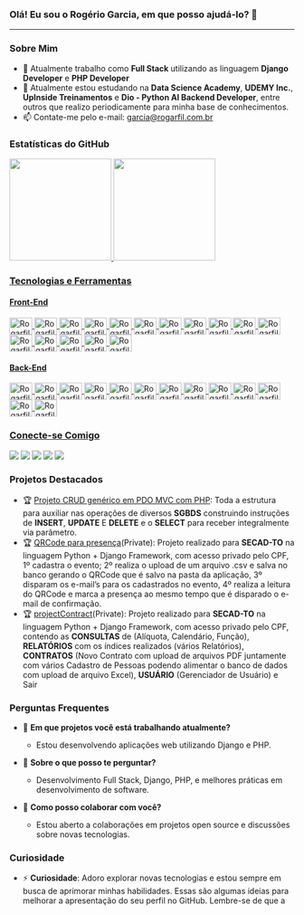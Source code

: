 ### Olá! Eu sou o Rogério Garcia, em que posso ajudá-lo?  👋

<!--
**rogarfil/rogarfil** is a ✨ _special_ ✨ repository because its `README.md` (this file) appears on your GitHub profile.

Here are some ideas to get you started:

- 🔭 I’m currently working on ...
- 🌱 I’m currently learning ...
- 👯 I’m looking to collaborate on ...
- 🤔 I’m looking for help with ...
- 💬 Ask me about ...
- 📫 How to reach me: ...
- 😄 Pronouns: ...
- ⚡ Fun fact: ...
-->
<hr>

### Sobre Mim
- 🔭 Atualmente trabalho como <b>Full Stack</b> utilizando as linguagem <b>Django Developer</b> e <b>PHP Developer</b>
- 🌱 Atualmente estou estudando na <b>Data Science Academy</b>, <b>UDEMY Inc.</b>, <b>UpInside Treinamentos</b> e <b>Dio - Python AI Backend Developer</b>, entre outros que realizo periodicamente para minha base de conhecimentos.
- 📫 Contate-me pelo e-mail: garcia@rogarfil.com.br

### Estatísticas do GitHub
<div>
  <a href="https://www.rogarfil.com.br" target="_blank">
  <img height="180em" src="https://github-readme-stats.vercel.app/api?username=rogarfil&show_icons=true&theme=tokyonight&include_all_commits=true&count_private=true"/>
  <img height="180em" src="https://github-readme-stats.vercel.app/api/top-langs/?username=rogarfil&layout=compact&langs_count=16&theme=tokyonight"/>
</div>
    
### Tecnologias e Ferramentas
<div style="display: inline_block">
  <h4>Front-End</h4>
  <img align="center" alt="Rogarfil-Apache" height="30" width="40" src="https://cdn.jsdelivr.net/gh/devicons/devicon/icons/html5/html5-original.svg" />
  <img align="center" alt="Rogarfil-CSS3" height="30" width="40" src="https://cdn.jsdelivr.net/gh/devicons/devicon/icons/css3/css3-original.svg" />
  <img align="center" alt="Rogarfil-CSS3" height="30" width="40" src="https://cdn.jsdelivr.net/gh/devicons/devicon/icons/sass/sass-original.svg" />
  <img align="center" alt="Rogarfil-Chrome" height="30" width="40" src="https://cdn.jsdelivr.net/gh/devicons/devicon/icons/javascript/javascript-original.svg" />
  <img align="center" alt="Rogarfil-Chrome" height="30" width="40" src="https://cdn.jsdelivr.net/gh/devicons/devicon/icons/react/react-original.svg" />
  <img align="center" alt="Rogarfil-Composer" height="30" width="40" src="https://cdn.jsdelivr.net/gh/devicons/devicon/icons/vuejs/vuejs-original.svg" />
  <img align="center" alt="Rogarfil-DJango" height="30" width="40" src="https://cdn.jsdelivr.net/gh/devicons/devicon/icons/nodejs/nodejs-original.svg" />
  <img align="center" alt="Rogarfil-DJango" height="30" width="40" src="https://cdn.jsdelivr.net/gh/devicons/devicon@latest/icons/nextjs/nextjs-original.svg" />
  <img align="center" alt="Rogarfil-Docker" height="30" width="40" src="https://cdn.jsdelivr.net/gh/devicons/devicon/icons/jquery/jquery-original.svg" />
  <img align="center" alt="Rogarfil-Bootstrap" height="30" width="40" src="https://cdn.jsdelivr.net/gh/devicons/devicon/icons/bootstrap/bootstrap-original.svg" />
  <img align="center" alt="Rogarfil-Docker" height="30" width="40" src="https://cdn.jsdelivr.net/gh/devicons/devicon/icons/git/git-original.svg" />
  <img align="center" alt="Rogarfil-Chrome" height="30" width="40" src="https://cdn.jsdelivr.net/gh/devicons/devicon/icons/chrome/chrome-original.svg" />
  <img align="center" alt="Rogarfil-Chrome" height="30" width="40" src="https://cdn.jsdelivr.net/gh/devicons/devicon/icons/firefox/firefox-original.svg" />
  <img align="center" alt="Rogarfil-Chrome" height="30" width="40" src="https://cdn.jsdelivr.net/gh/devicons/devicon/icons/opera/opera-original.svg" />
  <img align="center" alt="Rogarfil-Chrome" height="30" width="40" src="https://cdn.jsdelivr.net/gh/devicons/devicon/icons/safari/safari-original.svg" />
  <img align="center" alt="Rogarfil-Chrome" height="30" width="40" src="https://cdn.jsdelivr.net/gh/devicons/devicon@latest/icons/gimp/gimp-original.svg" />
  <h4>Back-End</h4>
  <img align="center" alt="Rogarfil-Bootstrap" height="30" width="40" src="https://cdn.jsdelivr.net/gh/devicons/devicon/icons/php/php-original.svg" />
  <img align="center" alt="Rogarfil-DJango" height="30" width="40" src="https://cdn.jsdelivr.net/gh/devicons/devicon/icons/python/python-original.svg" />
  <img align="center" alt="Rogarfil-Apache" height="30" width="40" src="https://cdn.jsdelivr.net/gh/devicons/devicon/icons/apache/apache-original.svg" />
  <img align="center" alt="Rogarfil-DJango" height="30" width="40" src="https://cdn.jsdelivr.net/gh/devicons/devicon/icons/mysql/mysql-original.svg" />
  <img align="center" alt="Rogarfil-Chrome" height="30" width="40" src="https://cdn.jsdelivr.net/gh/devicons/devicon/icons/postgresql/postgresql-original.svg" />
  <img align="center" alt="Rogarfil-CSS3" height="30" width="40" src="https://cdn.jsdelivr.net/gh/devicons/devicon/icons/sqlite/sqlite-original.svg" />
  <img align="center" alt="Rogarfil-CSS3" height="30" width="40" src="https://cdn.jsdelivr.net/gh/devicons/devicon/icons/phpstorm/phpstorm-original.svg" />
  <img align="center" alt="Rogarfil-CSS3" height="30" width="40" src="https://cdn.jsdelivr.net/gh/devicons/devicon/icons/pycharm/pycharm-original.svg" />
  <img align="center" alt="Rogarfil-CSS3" height="30" width="40" src="https://cdn.jsdelivr.net/gh/devicons/devicon/icons/composer/composer-original.svg" />
  <img align="center" alt="Rogarfil-Docker" height="30" width="40" src="https://cdn.jsdelivr.net/gh/devicons/devicon/icons/docker/docker-original.svg" />  
  <img align="center" alt="Rogarfil-DJango" height="30" width="40" src="https://cdn.jsdelivr.net/gh/devicons/devicon@latest/icons/django/django-plain.svg" />  
  <img align="center" alt="Rogarfil-DJango" height="30" width="40" src="https://cdn.jsdelivr.net/gh/devicons/devicon@latest/icons/djangorest/djangorest-original.svg" />
  <img align="center" alt="Rogarfil-DJango" height="30" width="40" src="https://cdn.jsdelivr.net/gh/devicons/devicon@latest/icons/vscode/vscode-original.svg" />         
</div>
  
### Conecte-se Comigo
  
<div style="display: inline_block">
  <a href="https://www.youtube.com/channel/UCSyj1V98-PxA9f6EH-h5gKA" target="_blank"><img src="https://img.shields.io/badge/YouTube-FF0000?style=for-the-badge&logo=youtube&logoColor=white" target="_blank"></a>
  <a href="https://www.instagram.com/rogeriofilho.garcia/" target="_blank"><img src="https://img.shields.io/badge/Instagram-E4405F?style=for-the-badge&logo=instagram&logoColor=white" target="_blank"></a>
  <a href="https://twitter.com/Rogarfil" target="_blank"><img src="https://img.shields.io/badge/Twitter-1DA1F2?style=for-the-badge&logo=X&logoColor=white" target="_blank"></a>
  <a href="https://www.facebook.com/rogeriofilho.garcia" target="_blank"><img src="https://img.shields.io/badge/Facebook-1877F2?style=for-the-badge&logo=facebook&logoColor=white" target="_blank"></a>
  <a href="https://www.linkedin.com/in/rogeriofilho-garcia/" target="_blank"><img src="https://img.shields.io/badge/LinkedIn-0077B5?style=for-the-badge&logo=linkedin&logoColor=white" target="_blank"></a>
</div>

### Projetos Destacados
- 🏆 <a href="https://github.com/rogarfil/Projeto_CRUD-generico-em-PDO-MVC-com-PHP">Projeto CRUD genérico em PDO MVC com PHP</a>: Toda a estrutura para auxiliar nas operações de diversos <b>SGBDS</b> construindo instruções de <b>INSERT</b>, <b>UPDATE</b> E <b>DELETE</b> e o <b>SELECT</b> para receber integralmente via parâmetro.
- 🏆 <a href="#">QRCode para presença</a>(Private): Projeto realizado para <b>SECAD-TO</b> na linguagem Python + Django Framework, com acesso privado pelo CPF, 1º cadastra o evento; 2º realiza o upload de um arquivo .csv e salva no banco gerando o QRCode que é salvo na pasta da aplicação, 3º disparam os e-mail’s para os cadastrados no evento, 4º realiza a leitura do QRCode e marca a presença ao mesmo tempo que é disparado o e-mail de confirmação.
- 🏆 <a href="#">projectContract</a>(Private): Projeto realizado para <b>SECAD-TO</b> na linguagem Python + Django Framework, com acesso privado pelo CPF, contendo as <b>CONSULTAS</b> de (Alíquota, Calendário, Função), <b>RELATÓRIOS</b> com os índices realizados (vários Relatórios), <b>CONTRATOS</b> (Novo Contrato com upload de arquivos PDF juntamente com vários Cadastro de Pessoas podendo alimentar o banco de dados com upload de arquivo Excel), <b>USUÁRIO</b> (Gerenciador de Usuário) e Sair

### Perguntas Frequentes
- 🤔 <b>Em que projetos você está trabalhando atualmente?</b>
  - Estou desenvolvendo aplicações web utilizando Django e PHP.

- 💬 <b>Sobre o que posso te perguntar?</b>
  - Desenvolvimento Full Stack, Django, PHP, e melhores práticas em desenvolvimento de software.

- 👯 <b>Como posso colaborar com você?</b>
  - Estou aberto a colaborações em projetos open source e discussões sobre novas tecnologias.

### Curiosidade
- ⚡ <b>Curiosidade</b>: Adoro explorar novas tecnologias e estou sempre em busca de aprimorar minhas habilidades.
Essas são algumas ideias para melhorar a apresentação do seu perfil no GitHub. Lembre-se de que a











